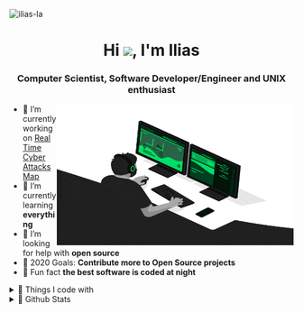 <p align="left">
    <img alt="ilias-la" src="https://komarev.com/ghpvc/?username=ilias-la&label=Profile+Views&color=red"/>
</p>

<h1 align="center">Hi <img src="https://emojis.slackmojis.com/emojis/images/1579216111/7550/pikachu_wave.gif?1579216111" width="25px">, I'm Ilias</h1>

<h3 align="center">Computer Scientist, Software Developer/Engineer and UNIX enthusiast</h3>

<img align="right" alt="GIF" src="https://github.com/ilias-la/ilias-la/blob/master/creator.gif?raw=true" width="420" height="250" />

- 🔭 I’m currently working on [Real Time Cyber Attacks Map](https://dev01-vm.csd.uoc.gr/)
- 🌱 I’m currently learning **everything**
- 🤝 I’m looking for help with **open source**
- 🥅 2020 Goals: **Contribute more to Open Source projects**
- 🔰 Fun fact **the best software is coded at night**

<details>
    <summary>💎 Things I code with</summary>

|  | |
| --------------------- |:-----------------------------------------------------------------------------------------------------------------------------------| 
| Programming Languages | <code>![python]</code> <code>![C++]</code> <code>![JAVA]</code> <code>![JavaScript]</code> ![TypeScript]</code> <code> ![C]</code> <code> |
| Frontend Development  | <code>![HTML5]</code> <code>![CSS3]</code> <code>![Sass]</code> <code>![Bootstrap]</code> <code>![Webpack]</code> <code>![Babel]</code> <code>![Gulp]</code> |
| Backend Development   | <code>![Node]</code> <code>![NGINX]</code> |
| Databases             | <code>![Redis]</code> <code>![MongoDB]</code> <code>![MariaDB]</code> <code>![PostgreSQL]</code> |
| DevOps                | <code>![Docker]</code> <code>![Kubernetes]</code> <code>![AmazonAWS]</code> |
| Data Visualization    | <code>![D3js]</code> <code> ![chartjs] </code> |
| Frameworks            | <code>![Electron]</code> |
| Other                 | <code>![Linux]</code> <code>![Git]</code> <code>![Bash]</code> |

</details>

<details>
  <summary>💎 Github Stats</summary>

<img align="right" src="https://github-readme-stats.vercel.app/api?username=ilias-la&show_icons=true&count_private=true&theme=dark&include_all_commits=true&hide_border=true" alt="ilias-la" />
</details>

[python]: https://img.shields.io/badge/Python-45b8d8?style=flat-square&logo=Python&color=3776AB&logoColor=white "Python"
[C++]: https://img.shields.io/badge/C++-45b8d8?style=flat-square&logo=c%2B%2B&color=00599C&logoColor=white "C++"
[JAVA]: https://img.shields.io/badge/Java-45b8d8?style=flat-square&logo=JAVA&color=007396&logoColor=white "JAVA"
[C]: https://img.shields.io/badge/-45b8d8?style=flat-square&logo=C&color=A8B9CC&logoColor=white "C"
[JavaScript]: https://img.shields.io/badge/JavaScript-45b8d8?style=flat-square&logo=JavaScript&color=F7DF1E&logoColor=white "JavaScript"
[TypeScript]: https://img.shields.io/badge/Typescript-45b8d8?style=flat-square&logo=TypeScript&color=007ACC&logoColor=white "TypeScript"
[HTML5]: https://img.shields.io/badge/HTML5-45b8d8?style=flat-square&logo=HTML5&color=E34F26&logoColor=white "HTML5"
[CSS3]: https://img.shields.io/badge/CSS3-45b8d8?style=flat-square&logo=CSS3&color=1572B6&logoColor=white "CSS3"
[Sass]: https://img.shields.io/badge/Sass-45b8d8?style=flat-square&logo=Sass&color=CC6699&logoColor=white "Sass"
[Bootstrap]: https://img.shields.io/badge/Bootstrap-45b8d8?style=flat-square&logo=Bootstrap&color=563D7C&logoColor=white "Bootstrap"
[Webpack]: https://img.shields.io/badge/Webpack-45b8d8?style=flat-square&logo=Webpack&color=8DD6F9&logoColor=white "Webpack"
[Babel]: https://img.shields.io/badge/Babel-45b8d8?style=flat-square&logo=Babel&color=F9DC3E&logoColor=white "Babel"
[Gulp]: https://img.shields.io/badge/Gulp-45b8d8?style=flat-square&logo=Gulp&color=CF4647&logoColor=white "Gulp"
[Node]: https://img.shields.io/badge/Node.js-45b8d8?style=flat-square&logo=Node.js&color=339933&logoColor=white "Node"
[NGINX]: https://img.shields.io/badge/NGINX-45b8d8?style=flat-square&logo=NGINX&color=269539&logoColor=white "NGINX"
[Redis]: https://img.shields.io/badge/Redis-45b8d8?style=flat-square&logo=redis&color=DC382D&logoColor=white "Redis"
[MongoDB]: https://img.shields.io/badge/MongoDB-45b8d8?style=flat-square&logo=MongoDB&color=47A248&logoColor=white "MongoDB"
[MariaDB]: https://img.shields.io/badge/MariaDB-45b8d8?style=flat-square&logo=MariaDB&color=003545&logoColor=white "MariaDB"
[PostgreSQL]: https://img.shields.io/badge/PostgreSQL-45b8d8?style=flat-square&logo=PostgreSQL&color=336791&logoColor=white "PostgreSQL"
[D3js]: https://img.shields.io/badge/D3.js-45b8d8?style=flat-square&logo=D3.js&color=F9A03C&logoColor=white "D3js"
[chartjs]: https://img.shields.io/badge/Chart.js-45b8d8?style=flat-square&color=F9A03C&logoColor=white "Chart.js"
[Docker]: https://img.shields.io/badge/Docker-45b8d8?style=flat-square&logo=Docker&color=2496ED&logoColor=white "Docker"
[Kubernetes]: https://img.shields.io/badge/Kubernetes-45b8d8?style=flat-square&logo=Kubernetes&color=326CE5&logoColor=white "Kubernetes"
[AmazonAWS]: https://img.shields.io/badge/Amazon%20AWS-45b8d8?style=flat-square&logo=Amazon%20AWS&color=232F3E&logoColor=white "AmazonAWS"
[Electron]: https://img.shields.io/badge/Electron-45b8d8?style=flat-square&logo=Electron&color=47848F&logoColor=white "Electron"
[Linux]: https://img.shields.io/badge/Linux-45b8d8?style=flat-square&logo=Linux&color=FCC624&logoColor=white "Linux"
[Git]: https://img.shields.io/badge/Git-45b8d8?style=flat-square&logo=Git&color=F05032&logoColor=white "Git"
[Bash]: https://img.shields.io/badge/Bash-45b8d8?style=flat-square&logo=GNU+bash&color=4EAA25&logoColor=white "Bash"
